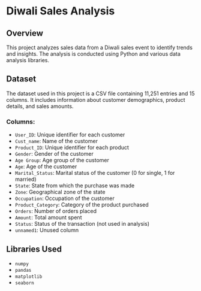 # Diwali Sales Analysis

## Overview
This project analyzes sales data from a Diwali sales event to identify trends and insights. The analysis is conducted using Python and various data analysis libraries.

## Dataset
The dataset used in this project is a CSV file containing 11,251 entries and 15 columns. It includes information about customer demographics, product details, and sales amounts.

### Columns:
- `User_ID`: Unique identifier for each customer
- `Cust_name`: Name of the customer
- `Product_ID`: Unique identifier for each product
- `Gender`: Gender of the customer
- `Age Group`: Age group of the customer
- `Age`: Age of the customer
- `Marital_Status`: Marital status of the customer (0 for single, 1 for married)
- `State`: State from which the purchase was made
- `Zone`: Geographical zone of the state
- `Occupation`: Occupation of the customer
- `Product_Category`: Category of the product purchased
- `Orders`: Number of orders placed
- `Amount`: Total amount spent
- `Status`: Status of the transaction (not used in analysis)
- `unnamed1`: Unused column

## Libraries Used
- `numpy`
- `pandas`
- `matplotlib`
- `seaborn`

